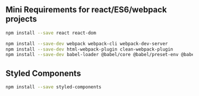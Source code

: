 ## Mini Requirements for react/ES6/webpack projects

```bash
npm install --save react react-dom

npm install --save-dev webpack webpack-cli webpack-dev-server
npm install --save-dev html-webpack-plugin clean-webpack-plugin
npm install --save-dev babel-loader @babel/core @babel/preset-env @babel/preset-react
```

## Styled Components

```bash
npm install --save styled-components
```
